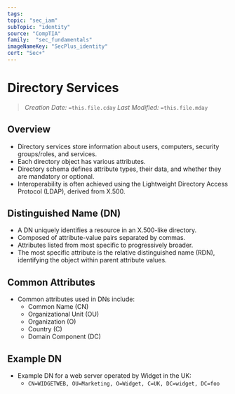 ```yaml
---
tags:
topic: "sec_iam"
subTopic: "identity"
source: "CompTIA"
family:  "sec_fundamentals"
imageNameKey: "SecPlus_identity" 
cert: "Sec+"
---
```

# Directory Services
> *Creation Date:* `=this.file.cday`
> *Last Modified:* `=this.file.mday`
## Overview
- Directory services store information about users, computers, security groups/roles, and services.
- Each directory object has various attributes.
- Directory schema defines attribute types, their data, and whether they are mandatory or optional.
- Interoperability is often achieved using the Lightweight Directory Access Protocol (LDAP), derived from X.500.

## Distinguished Name (DN)
- A DN uniquely identifies a resource in an X.500-like directory.
- Composed of attribute-value pairs separated by commas.
- Attributes listed from most specific to progressively broader.
- The most specific attribute is the relative distinguished name (RDN), identifying the object within parent attribute values.

## Common Attributes
- Common attributes used in DNs include:
  - Common Name (CN)
  - Organizational Unit (OU)
  - Organization (O)
  - Country (C)
  - Domain Component (DC)

## Example DN
- Example DN for a web server operated by Widget in the UK:
  - `CN=WIDGETWEB, OU=Marketing, O=Widget, C=UK, DC=widget, DC=foo`
